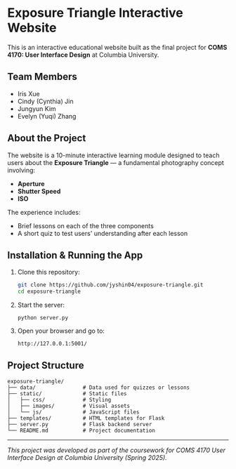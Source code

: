 
# Exposure Triangle Interactive Website

This is an interactive educational website built as the final project for **COMS 4170: User Interface Design** at Columbia University.

## Team Members

- Iris Xue
- Cindy (Cynthia) Jin
- Jungyun Kim
- Evelyn (Yuqi) Zhang

## About the Project

The website is a 10-minute interactive learning module designed to teach users about the **Exposure Triangle** — a fundamental photography concept involving:

- **Aperture**
- **Shutter Speed**
- **ISO**

The experience includes:

- Brief lessons on each of the three components
- A short quiz to test users' understanding after each lesson

## Installation & Running the App

1. Clone this repository:

   ```bash
   git clone https://github.com/jyshin04/exposure-triangle.git
   cd exposure-triangle
   ```
2. Start the server:

   ```
   python server.py
   ```

3. Open your browser and go to:
   ```
   http://127.0.0.1:5001/
   ```

## Project Structure

```
exposure-triangle/
├── data/               # Data used for quizzes or lessons
├── static/             # Static files
│   ├── css/            # Styling
│   ├── images/         # Visual assets
│   └── js/             # JavaScript files
├── templates/          # HTML templates for Flask
├── server.py           # Flask backend server
└── README.md           # Project documentation

```

---

*This project was developed as part of the coursework for COMS 4170 User Interface Design at Columbia University (Spring 2025).*

